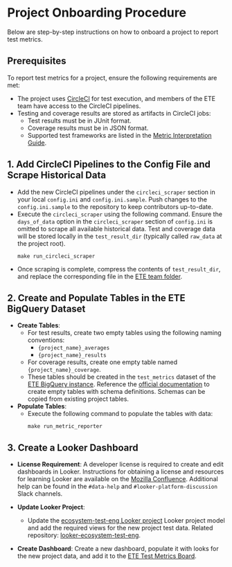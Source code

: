 # Project Onboarding Procedure

Below are step-by-step instructions on how to onboard a project to report test metrics.

## Prerequisites

To report test metrics for a project, ensure the following requirements are met:

- The project uses [CircleCI][CircleCI] for test execution, and members of the ETE team have access to the
  CircleCI pipelines.
- Testing and coverage results are stored as artifacts in CircleCI jobs:
  - Test results must be in JUnit format.
  - Coverage results must be in JSON format.
  - Supported test frameworks are listed in the 
    [Metric Interpretation Guide][Metric Interpretation Guide].

## 1. Add CircleCI Pipelines to the Config File and Scrape Historical Data

- Add the new CircleCI pipelines under the `circleci_scraper` section in your local `config.ini` and
  `config.ini.sample`. Push changes to the `config.ini.sample` to the repository to keep
  contributors up-to-date.
- Execute the `circleci_scraper` using the following command. Ensure the `days_of_data` option in
  the `circleci_scraper` section of `config.ini` is omitted to scrape all available historical data.
  Test and coverage data will be stored locally in the `test_result_dir` (typically called
  `raw_data` at the project root).
  ```shell
  make run_circleci_scraper
  ```
- Once scraping is complete, compress the contents of `test_result_dir`, and replace the
  corresponding file in the [ETE team folder][ETE Drive].

## 2. Create and Populate Tables in the ETE BigQuery Dataset

- **Create Tables**:
  - For test results, create two empty tables using the following naming conventions:
    - `{project_name}_averages`
    - `{project_name}_results`
  - For coverage results, create one empty table named `{project_name}_coverage`.
  - These tables should be created in the `test_metrics` dataset of the 
    [ETE BigQuery instance][ETE BigQuery]. Reference the 
    [official documentation][BigQuery Documentation] to create empty tables with schema definitions.
    Schemas can be copied from existing project tables.
- **Populate Tables**:
  - Execute the following command to populate the tables with data:
    ```shell
    make run_metric_reporter
    ```

## 3. Create a Looker Dashboard

- **License Requirement**:
  A developer license is required to create and edit dashboards in Looker. Instructions for
  obtaining a license and resources for learning Looker are available on the 
  [Mozilla Confluence][Mozilla Confluence]. Additional help can be found in the `#data-help` and
  `#looker-platform-discussion` Slack channels.

- **Update Looker Project**:
  - Update the [ecosystem-test-eng Looker project][ETE Looker] Looker project model and add the
    required views for the new project test data. Related repository: 
    [looker-ecosystem-test-eng][Github ETE Looker].

- **Create Dashboard**:
  Create a new dashboard, populate it with looks for the new project data, and add it to the
  [ETE Test Metrics Board][ETE Looker Dashboards].

[BigQuery Documentation]: https://cloud.google.com/bigquery/docs/tables#create-table
[CircleCI]: https://app.circleci.com/home
[ETE Drive]: https://drive.google.com/drive/folders/1N4YW97gEH6gmdlfDNtuGxUsdo2EKkCAi
[ETE BigQuery]: https://console.cloud.google.com/bigquery?cloudshell=false&project=ecosystem-test-eng
[ETE Looker]: https://mozilla.cloud.looker.com/projects/ecosystem-test-eng
[ETE Looker Dashboards]: https://mozilla.cloud.looker.com/boards/140
[Github ETE Looker]: https://github.com/mozilla/looker-ecosystem-test-eng
[Metric Interpretation Guide]: ../reference-guides/metric_interpretation_guide.md
[Mozilla Confluence]: https://mozilla-hub.atlassian.net/wiki/spaces/SRE/pages/27920436/Looker

